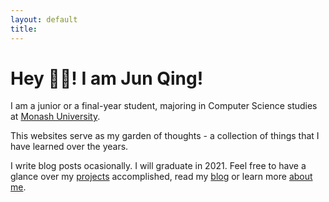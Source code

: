 ```yaml
---
layout: default
title: 
---
```


# Hey 👋🏻! I am Jun Qing! 

I am a junior or a final-year student, majoring in Computer Science studies at [Monash University](https://www.monash.edu/). 

This websites serve as my garden of thoughts - a collection of things that I have learned over the years. 

I write blog posts ocasionally. I will graduate in 2021. Feel free to have a glance over my [projects]({{site.baseurl}}/projects) accomplished, read my [blog]({{site.baseurl}}/blog) or learn more [about me]({{site.baseurl}}/about). 

<a href="mailto:itsjunqing@gmail.com"><i class="fas fa-envelope fa-lg"></i></a>
<a href="https://github.com/{{ site.github_username }}"><i class="fab fa-github fa-lg"></i></a>
<a href="https://linkedin.com/in/{{ site.linkedin_username }}"><i class="fab fa-linkedin fa-lg"></i></a>
<a href="{{ site.baseurl }}/assets/files/cv.pdf"><i class="far fa-file fa-lg"></i></a>

<!-- <div class="posts">
  {% for post in site.posts %}
    <article class="post">

      <h1><a href="{{ site.baseurl }}{{ post.url }}">{{ post.title }}</a></h1>

      <div class="entry">
        {{ post.excerpt }}
      </div>

      <a href="{{ site.baseurl }}{{ post.url }}" class="read-more">Read More</a>
    </article>
  {% endfor %}
</div> -->